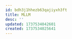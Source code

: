 ```yaml
---
id: bdh3j1hhezb63qajiyxh3ft
title: MLLM
desc: ''
updated: 1737534042601
created: 1737534025641
---
```


